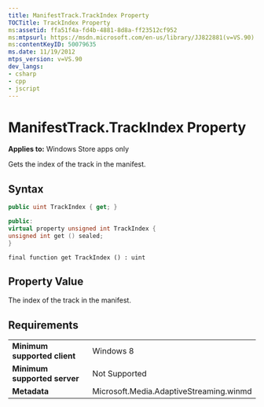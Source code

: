 ```yaml
---
title: ManifestTrack.TrackIndex Property
TOCTitle: TrackIndex Property
ms:assetid: ffa51f4a-fd4b-4881-8d8a-ff23512cf952
ms:mtpsurl: https://msdn.microsoft.com/en-us/library/JJ822881(v=VS.90)
ms:contentKeyID: 50079635
ms.date: 11/19/2012
mtps_version: v=VS.90
dev_langs:
- csharp
- cpp
- jscript
---
```


# ManifestTrack.TrackIndex Property

**Applies to:** Windows Store apps only

Gets the index of the track in the manifest.

## Syntax

```csharp
public uint TrackIndex { get; }
```

```cpp
public:
virtual property unsigned int TrackIndex {
unsigned int get () sealed;
}
```

```jscript
final function get TrackIndex () : uint
```

## Property Value

The index of the track in the manifest.

## Requirements

|||
|--- |--- |
|**Minimum supported client**|Windows 8|
|**Minimum supported server**|Not Supported|
|**Metadata**|Microsoft.Media.AdaptiveStreaming.winmd|

